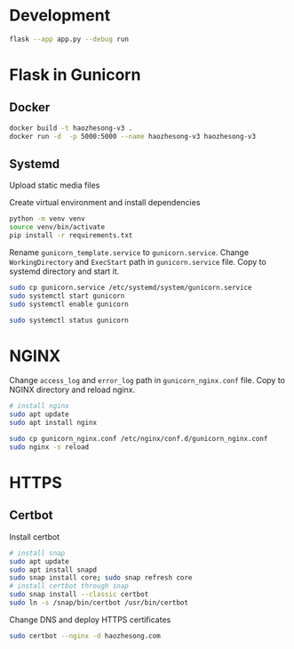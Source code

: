 # Development
```bash
flask --app app.py --debug run
```
# Flask in Gunicorn
## Docker
```bash
docker build -t haozhesong-v3 .
docker run -d  -p 5000:5000 --name haozhesong-v3 haozhesong-v3
```

## Systemd
Upload static media files

Create virtual environment and install dependencies
```bash
python -m venv venv
source venv/bin/activate
pip install -r requirements.txt
```

Rename `gunicorn_template.service` to `gunicorn.service`. Change `WorkingDirectory` and `ExecStart` path in `gunicorn.service` file. Copy to systemd directory and start it.
```bash
sudo cp gunicorn.service /etc/systemd/system/gunicorn.service
sudo systemctl start gunicorn
sudo systemctl enable gunicorn

sudo systemctl status gunicorn
```

# NGINX
Change `access_log` and `error_log` path in `gunicorn_nginx.conf` file. Copy to NGINX directory and reload nginx.
```bash
# install nginx
sudo apt update
sudo apt install nginx

sudo cp gunicorn_nginx.conf /etc/nginx/conf.d/gunicorn_nginx.conf
sudo nginx -s reload
```

# HTTPS
## Certbot
Install certbot
```bash
# install snap
sudo apt update
sudo apt install snapd
sudo snap install core; sudo snap refresh core
# install certbot through snap
sudo snap install --classic certbot
sudo ln -s /snap/bin/certbot /usr/bin/certbot
```
Change DNS and deploy HTTPS certificates
```bash
sudo certbot --nginx -d haozhesong.com
```
